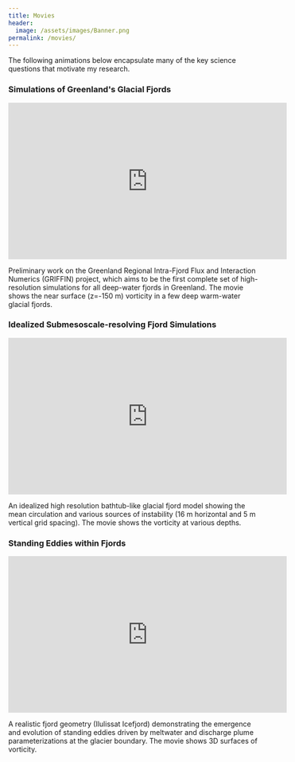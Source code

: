```yaml
---
title: Movies
header:
  image: /assets/images/Banner.png
permalink: /movies/
---
```


The following animations below encapsulate many of the key science questions that motivate my research.

### Simulations of Greenland's Glacial Fjords

<iframe width="560" height="315" src="https://www.youtube.com/embed/aEVRjqjQfWY" frameborder="0" allow="accelerometer; autoplay; encrypted-media; gyroscope; picture-in-picture" allowfullscreen></iframe>

Preliminary work on the Greenland Regional Intra-Fjord Flux and Interaction Numerics (GRIFFIN) project, which aims to be the first complete set of high-resolution simulations for all deep-water fjords in Greenland.
The movie shows the near surface (z=-150 m) vorticity in a few deep warm-water glacial fjords.

### Idealized Submesoscale-resolving Fjord Simulations

<iframe width="560" height="315" src="https://youtube.com/embed/hvvoF2hV5as" frameborder="0" allow="accelerometer; autoplay; encrypted-media; gyroscope; picture-in-picture" allowfullscreen></iframe>

An idealized high resolution bathtub-like glacial fjord model showing the mean circulation and various sources of instability (16 m horizontal and 5 m vertical grid spacing).
The movie shows the vorticity at various depths.

### Standing Eddies within Fjords

<iframe width="560" height="315" src="https://youtube.com/embed/wE-XVvphO1I" frameborder="0" allow="accelerometer; autoplay; encrypted-media; gyroscope; picture-in-picture" allowfullscreen></iframe>

A realistic fjord geometry (Ilulissat Icefjord) demonstrating the emergence and evolution of standing eddies driven by meltwater and discharge plume parameterizations at the glacier boundary. The movie shows 3D surfaces of vorticity.
